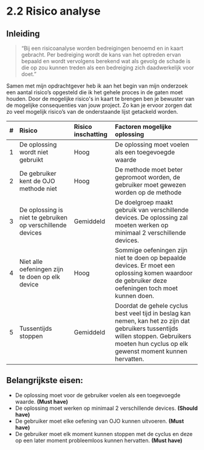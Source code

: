 # 2.2 Risico analyse

## Inleiding

> “Bij een risicoanalyse worden bedreigingen benoemd en in kaart gebracht. Per bedreiging wordt de kans van het optreden ervan bepaald en wordt vervolgens berekend wat als gevolg de schade is die op zou kunnen treden als een bedreiging zich daadwerkelijk voor doet.”

  
Samen met mijn opdrachtgever heb ik aan het begin van mijn onderzoek een aantal risico’s opgesteld die ik het gehele proces in de gaten moet houden. Door de mogelijke risico's in kaart te brengen ben je bewuster van de mogelijke consequenties van jouw project. Zo kan je ervoor zorgen dat zo veel mogelijk risico’s van de onderstaande lijst getackeld worden.

| \# | Risico | Risico inschatting | Factoren mogelijke oplossing |
| :--- | :--- | :--- | :--- |
| 1 | De oplossing wordt niet gebruikt | Hoog | De oplossing moet voelen als een toegevoegde waarde |
| 2 | De gebruiker kent de OJO methode niet | Hoog | De methode moet beter gepromoot worden, de gebruiker moet gewezen worden op de methode |
| 3 | De oplossing is niet te gebruiken op verschillende devices | Gemiddeld | De doelgroep maakt gebruik van verschillende devices. De oplossing zal moeten werken op minimaal 2 verschillende devices.  |
| 4 | Niet alle oefeningen zijn te doen op elk device | Hoog | Sommige oefeningen zijn niet te doen op bepaalde devices. Er moet een oplossing komen waardoor de gebruiker deze oefeningen toch moet kunnen doen.  |
| 5 | Tussentijds stoppen  | Gemiddeld | Doordat de gehele cyclus best veel tijd in beslag kan nemen, kan het zo zijn dat gebruikers tussentijds willen stoppen. Gebruikers moeten hun cyclus op elk gewenst moment kunnen hervatten.  |

## Belangrijkste eisen:

* De oplossing moet voor de gebruiker voelen als een toegevoegde waarde. **\(Must have\)**
* De oplossing moet werken op minimaal 2 verschillende devices. **\(Should have\)**
* De gebruiker moet elke oefening van OJO kunnen uitvoeren. **\(Must have\)**
* De gebruiker moet elk moment kunnen stoppen met de cyclus en deze op een later moment probleemloos kunnen hervatten. **\(Must have\)**


